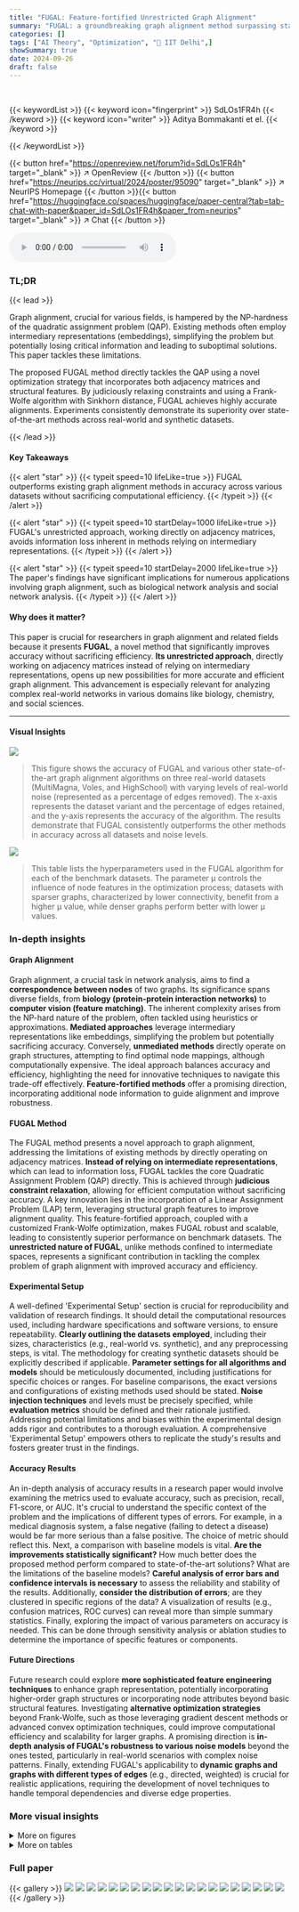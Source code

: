 ```yaml
---
title: "FUGAL: Feature-fortified Unrestricted Graph Alignment"
summary: "FUGAL: a groundbreaking graph alignment method surpassing state-of-the-art accuracy without compromising efficiency by directly aligning adjacency matrices."
categories: []
tags: ["AI Theory", "Optimization", "🏢 IIT Delhi",]
showSummary: true
date: 2024-09-26
draft: false
---
```


<br>

{{< keywordList >}}
{{< keyword icon="fingerprint" >}} SdLOs1FR4h {{< /keyword >}}
{{< keyword icon="writer" >}} Aditya Bommakanti et el. {{< /keyword >}}
 
{{< /keywordList >}}

{{< button href="https://openreview.net/forum?id=SdLOs1FR4h" target="_blank" >}}
↗ OpenReview
{{< /button >}}
{{< button href="https://neurips.cc/virtual/2024/poster/95090" target="_blank" >}}
↗ NeurIPS Homepage
{{< /button >}}{{< button href="https://huggingface.co/spaces/huggingface/paper-central?tab=tab-chat-with-paper&paper_id=SdLOs1FR4h&paper_from=neurips" target="_blank" >}}
↗ Chat
{{< /button >}}



<audio controls>
    <source src="https://ai-paper-reviewer.com/SdLOs1FR4h/podcast.wav" type="audio/wav">
    Your browser does not support the audio element.
</audio>


### TL;DR


{{< lead >}}

Graph alignment, crucial for various fields, is hampered by the NP-hardness of the quadratic assignment problem (QAP). Existing methods often employ intermediary representations (embeddings), simplifying the problem but potentially losing critical information and leading to suboptimal solutions. This paper tackles these limitations.

The proposed FUGAL method directly tackles the QAP using a novel optimization strategy that incorporates both adjacency matrices and structural features.  By judiciously relaxing constraints and using a Frank-Wolfe algorithm with Sinkhorn distance, FUGAL achieves highly accurate alignments. Experiments consistently demonstrate its superiority over state-of-the-art methods across real-world and synthetic datasets.

{{< /lead >}}


#### Key Takeaways

{{< alert "star" >}}
{{< typeit speed=10 lifeLike=true >}} FUGAL outperforms existing graph alignment methods in accuracy across various datasets without sacrificing computational efficiency. {{< /typeit >}}
{{< /alert >}}

{{< alert "star" >}}
{{< typeit speed=10 startDelay=1000 lifeLike=true >}} FUGAL's unrestricted approach, working directly on adjacency matrices, avoids information loss inherent in methods relying on intermediary representations. {{< /typeit >}}
{{< /alert >}}

{{< alert "star" >}}
{{< typeit speed=10 startDelay=2000 lifeLike=true >}} The paper's findings have significant implications for numerous applications involving graph alignment, such as biological network analysis and social network analysis. {{< /typeit >}}
{{< /alert >}}

#### Why does it matter?
This paper is crucial for researchers in graph alignment and related fields because it presents **FUGAL**, a novel method that significantly improves accuracy without sacrificing efficiency.  **Its unrestricted approach**, directly working on adjacency matrices instead of relying on intermediary representations, opens up new possibilities for more accurate and efficient graph alignment. This advancement is especially relevant for analyzing complex real-world networks in various domains like biology, chemistry, and social sciences.

------
#### Visual Insights



![](https://ai-paper-reviewer.com/SdLOs1FR4h/figures_6_1.jpg)

> This figure shows the accuracy of FUGAL and various other state-of-the-art graph alignment algorithms on three real-world datasets (MultiMagna, Voles, and HighSchool) with varying levels of real-world noise (represented as a percentage of edges removed).  The x-axis represents the dataset variant and the percentage of edges retained, and the y-axis represents the accuracy of the algorithm. The results demonstrate that FUGAL consistently outperforms the other methods in accuracy across all datasets and noise levels. 





![](https://ai-paper-reviewer.com/SdLOs1FR4h/tables_4_1.jpg)

> This table lists the hyperparameters used in the FUGAL algorithm for each of the benchmark datasets.  The parameter μ controls the influence of node features in the optimization process; datasets with sparser graphs, characterized by lower connectivity, benefit from a higher μ value, while denser graphs perform better with lower μ values.





### In-depth insights


#### Graph Alignment
Graph alignment, a crucial task in network analysis, aims to find a **correspondence between nodes** of two graphs.  Its significance spans diverse fields, from **biology (protein-protein interaction networks)** to **computer vision (feature matching)**.  The inherent complexity arises from the NP-hard nature of the problem, often tackled using heuristics or approximations.  **Mediated approaches** leverage intermediary representations like embeddings, simplifying the problem but potentially sacrificing accuracy. Conversely, **unmediated methods** directly operate on graph structures, attempting to find optimal node mappings, although computationally expensive. The ideal approach balances accuracy and efficiency, highlighting the need for innovative techniques to navigate this trade-off effectively.  **Feature-fortified methods** offer a promising direction, incorporating additional node information to guide alignment and improve robustness.

#### FUGAL Method
The FUGAL method presents a novel approach to graph alignment, addressing the limitations of existing methods by directly operating on adjacency matrices.  **Instead of relying on intermediate representations**, which can lead to information loss, FUGAL tackles the core Quadratic Assignment Problem (QAP) directly.  This is achieved through **judicious constraint relaxation**, allowing for efficient computation without sacrificing accuracy.  A key innovation lies in the incorporation of a Linear Assignment Problem (LAP) term, leveraging structural graph features to improve alignment quality.  This feature-fortified approach, coupled with a customized Frank-Wolfe optimization, makes FUGAL robust and scalable, leading to consistently superior performance on benchmark datasets.  The **unrestricted nature of FUGAL**, unlike methods confined to intermediate spaces, represents a significant contribution in tackling the complex problem of graph alignment with improved accuracy and efficiency.

#### Experimental Setup
A well-defined 'Experimental Setup' section is crucial for reproducibility and validation of research findings.  It should detail the computational resources used, including hardware specifications and software versions, to ensure repeatability.  **Clearly outlining the datasets employed**, including their sizes, characteristics (e.g., real-world vs. synthetic), and any preprocessing steps, is vital.  The methodology for creating synthetic datasets should be explicitly described if applicable.  **Parameter settings for all algorithms and models** should be meticulously documented, including justifications for specific choices or ranges. For baseline comparisons, the exact versions and configurations of existing methods used should be stated.  **Noise injection techniques** and levels must be precisely specified, while **evaluation metrics** should be defined and their rationale justified.  Addressing potential limitations and biases within the experimental design adds rigor and contributes to a thorough evaluation.  A comprehensive 'Experimental Setup' empowers others to replicate the study's results and fosters greater trust in the findings.

#### Accuracy Results
An in-depth analysis of accuracy results in a research paper would involve examining the metrics used to evaluate accuracy, such as precision, recall, F1-score, or AUC.  It's crucial to understand the specific context of the problem and the implications of different types of errors. For example, in a medical diagnosis system, a false negative (failing to detect a disease) would be far more serious than a false positive.  The choice of metric should reflect this. Next, a comparison with baseline models is vital. **Are the improvements statistically significant?**  How much better does the proposed method perform compared to state-of-the-art solutions? What are the limitations of the baseline models? **Careful analysis of error bars and confidence intervals is necessary** to assess the reliability and stability of the results. Additionally, **consider the distribution of errors**; are they clustered in specific regions of the data?  A visualization of results (e.g., confusion matrices, ROC curves) can reveal more than simple summary statistics.  Finally, exploring the impact of various parameters on accuracy is needed. This can be done through sensitivity analysis or ablation studies to determine the importance of specific features or components.

#### Future Directions
Future research could explore **more sophisticated feature engineering techniques** to enhance graph representation, potentially incorporating higher-order graph structures or incorporating node attributes beyond basic structural features.  Investigating **alternative optimization strategies** beyond Frank-Wolfe, such as those leveraging gradient descent methods or advanced convex optimization techniques, could improve computational efficiency and scalability for larger graphs.  A promising direction is **in-depth analysis of FUGAL's robustness to various noise models** beyond the ones tested, particularly in real-world scenarios with complex noise patterns.  Finally,  extending FUGAL's applicability to **dynamic graphs and graphs with different types of edges** (e.g., directed, weighted) is crucial for realistic applications, requiring the development of novel techniques to handle temporal dependencies and diverse edge properties.


### More visual insights

<details>
<summary>More on figures
</summary>


![](https://ai-paper-reviewer.com/SdLOs1FR4h/figures_7_1.jpg)

> This figure visualizes the accuracy of graph alignment algorithms on real-world datasets with varying levels of real-world noise. The x-axis represents different noise variants, and the y-axis shows accuracy.  The results demonstrate FUGAL's superior performance compared to other state-of-the-art graph alignment methods across all three datasets (MultiMagna, Voles, HighSchool). The consistent accuracy advantage of FUGAL highlights its robustness to real-world noise.


![](https://ai-paper-reviewer.com/SdLOs1FR4h/figures_8_1.jpg)

> This figure displays the accuracy of various graph alignment methods under different graph densities and with one-way noise.  The x-axes of the three subplots represent varying values for the parameters p (rewiring probability) and k (number of nearest neighbors), which control the density of the Newman-Watts graphs used in the experiment. The y-axis represents accuracy.  The figure shows that FUGAL outperforms other methods, particularly in sparse graphs (low p), indicating its robustness to variations in graph density.


![](https://ai-paper-reviewer.com/SdLOs1FR4h/figures_8_2.jpg)

> This figure shows the accuracy of FUGAL and other state-of-the-art graph alignment methods on three real-world datasets (MultiMagna, Voles, HighSchool) with varying levels of real-world noise.  The x-axis represents different noise levels (variants #) or percentages of edges remaining in the graph. The y-axis shows the accuracy of graph alignment, indicating the percentage of correctly aligned nodes.  The results demonstrate that FUGAL consistently outperforms other methods across all datasets and noise levels.


![](https://ai-paper-reviewer.com/SdLOs1FR4h/figures_8_3.jpg)

> This figure demonstrates the scalability of FUGAL and S-GWL algorithms on Newman-Watts graphs with varying numbers of nodes.  The x-axis represents the number of nodes (log scale), and the y-axis shows the running time in seconds.  The figure reveals that as the number of nodes increases, FUGAL's running time grows more slowly than S-GWL's, indicating that FUGAL scales better to larger graph sizes.  At 512 nodes, both algorithms have comparable running times; however, as the number of nodes increases, FUGAL outperforms S-GWL significantly.


![](https://ai-paper-reviewer.com/SdLOs1FR4h/figures_9_1.jpg)

> This figure displays the accuracy of graph alignment methods under different noise conditions on four real-world datasets: inf-euroroad, arenas, ca-netscience, and bio-celegans.  The top row shows results with one-way noise (edges removed from one graph), while the bottom row illustrates the results with bimodal noise (edges both removed and added). Each point on the graph represents the average accuracy at a specific noise level (percentage of edges affected). The results highlight the performance of FUGAL compared to other state-of-the-art methods in handling noise.


![](https://ai-paper-reviewer.com/SdLOs1FR4h/figures_9_2.jpg)

> This figure compares the accuracy of different variants of the FUGAL algorithm under one-way noise conditions.  Each variant uses a subset of the four structural features described in the paper (degree, clustering coefficient, mean degree of neighbors, and mean clustering coefficient of neighbors). FUGAL-0 uses none of these features, while FUGAL-i uses only the ith feature, and FUGAL uses all four features.  The results show that using more structural features generally leads to higher accuracy, with FUGAL (using all four features) achieving the highest accuracy overall.


![](https://ai-paper-reviewer.com/SdLOs1FR4h/figures_14_1.jpg)

> This figure compares the computational efficiency of FUGAL against several state-of-the-art graph alignment algorithms across various real-world and synthetic datasets.  The x-axis represents different datasets, and the y-axis shows the running time in seconds (logarithmic scale). The figure highlights that FUGAL achieves competitive running times compared to other algorithms, particularly on larger datasets, showcasing its scalability and efficiency.  While some baselines have slightly better times on smaller datasets, the substantial accuracy advantage of FUGAL makes its efficiency competitive in practice.


![](https://ai-paper-reviewer.com/SdLOs1FR4h/figures_15_1.jpg)

> This figure compares the accuracy of FUGAL and several other graph alignment methods across four real-world datasets (inf-euroroad, arenas, ca-Netscience, and bio-celegans) under both one-way and bimodal noise conditions.  One-way noise involves randomly removing edges from the target graph, while bimodal noise involves both adding and removing edges.  The x-axis represents the percentage of noise added to the graphs (from 0% to 25%), and the y-axis represents the accuracy of the graph alignment. Each subplot represents a different dataset. The figure demonstrates the performance of FUGAL in comparison to other methods across different noise levels and across different datasets. 


![](https://ai-paper-reviewer.com/SdLOs1FR4h/figures_15_2.jpg)

> This figure compares the performance of several graph alignment algorithms on Erdős-Rényi random graphs of varying sizes.  The left panel shows the accuracy of each algorithm, while the right panel shows the Frobenius distance between the Laplacian matrices of the aligned graphs.  The results indicate that FUGAL, S-GWL, and PARROT achieve perfect alignment (accuracy of 1 and distance of 0) across all graph sizes. In contrast, other algorithms exhibit lower accuracy and larger distances, particularly as the graph size increases.


![](https://ai-paper-reviewer.com/SdLOs1FR4h/figures_16_1.jpg)

> This figure displays the accuracy of various graph alignment algorithms on three real-world datasets (MultiMagna, Voles, HighSchool) with varying levels of real-world noise.  The x-axis represents the noise level (variant # for MultiMagna, percentage of edges for Voles and HighSchool). The y-axis shows the accuracy of the algorithms.  It demonstrates that FUGAL consistently outperforms other state-of-the-art methods across all datasets and noise levels.


![](https://ai-paper-reviewer.com/SdLOs1FR4h/figures_16_2.jpg)

> This figure displays the accuracy results for real graphs with real noise.  The x-axis represents different variants or noise levels, and the y-axis shows accuracy.  Multiple lines represent the performance of different graph alignment algorithms (FUGAL, CONE, FAQ, PARROT, IsoRank, GOT, S-GWL, GW, GRAMPA, GRASP-B, FGW) across three datasets: MultiMagna, Voles, and HighSchool. The graph demonstrates FUGAL's consistent superior performance compared to other state-of-the-art algorithms across various noise levels and graph structures.  Note that this is a comparison of different methods on real world data which already has noise in it, rather than applying synthetic noise.


![](https://ai-paper-reviewer.com/SdLOs1FR4h/figures_17_1.jpg)

> The figure shows the accuracy of FUGAL and other state-of-the-art graph alignment methods on three real-world datasets (MultiMagna, Voles, HighSchool) with varying levels of noise (percentage of edges).  The x-axis represents the noise level, while the y-axis represents the accuracy.  Each dataset has several variants, reflecting different noise conditions. The results demonstrate the superior accuracy of FUGAL across all datasets and noise levels compared to other methods.


![](https://ai-paper-reviewer.com/SdLOs1FR4h/figures_17_2.jpg)

> This figure displays the accuracy of FUGAL and several other graph alignment algorithms on three real-world networks (MultiMagna, Voles, HighSchool) with varying levels of real noise.  The x-axis represents the variant of the graph with added noise (different percentages of edges removed). The y-axis shows the accuracy of the algorithms. FUGAL consistently outperforms other methods across all datasets and noise levels.


</details>




<details>
<summary>More on tables
</summary>


![](https://ai-paper-reviewer.com/SdLOs1FR4h/tables_4_2.jpg)
> This table lists the values of the hyperparameter \( \mu \) used in the FUGAL algorithm for each of the benchmark datasets. The selection of \( \mu \) considers the sparsity of the graphs, with sparser graphs benefiting from higher values to emphasize node features.

![](https://ai-paper-reviewer.com/SdLOs1FR4h/tables_5_1.jpg)
> This table lists the real-world datasets used in the paper's benchmark experiments for graph alignment. For each dataset, it provides the number of nodes (n), the number of edges (m), and a brief description of the network type (e.g., communication, infrastructure, biological, etc.). This information is crucial for understanding the characteristics of the datasets used and how generalizable the results of the experiments are.

![](https://ai-paper-reviewer.com/SdLOs1FR4h/tables_7_1.jpg)
> This table presents the accuracy of various graph alignment methods on the ACM and DBLP datasets.  It shows that FUGAL significantly outperforms all other methods, achieving an accuracy of 0.487 compared to the next best method's 0.183. The low accuracy of other methods indicates the challenge of aligning such large real-world graphs without utilizing additional information beyond the graph structure.

![](https://ai-paper-reviewer.com/SdLOs1FR4h/tables_9_1.jpg)
> This table shows the values of the hyperparameter \(\mu\) used in the FUGAL algorithm for each of the benchmark datasets. The values of \(\mu\) are chosen based on the density of the graph; sparser graphs tend to have higher values of \(\mu\), while denser graphs have lower values. This is because sparser graphs have less information in the adjacency matrix, so it is more important to rely on node features to improve the accuracy of the algorithm.

![](https://ai-paper-reviewer.com/SdLOs1FR4h/tables_13_1.jpg)
> This table shows the values of the hyperparameter \(\mu\) used in the FUGAL algorithm for each of the benchmark datasets used in the paper.  The hyperparameter \(\mu\) controls the influence of the linear assignment problem (LAP) term in the overall optimization objective, balancing the importance of structural similarity with that of edge-wise similarity.  The choice of \(\mu\) reflects the trade-off between the utility of including these features on alignment quality and the efficiency of computing these features.  Sparser graphs benefit from higher \(\mu\) values because they contain less information in their adjacency matrices.

</details>




### Full paper

{{< gallery >}}
<img src="https://ai-paper-reviewer.com/SdLOs1FR4h/1.png" class="grid-w50 md:grid-w33 xl:grid-w25" />
<img src="https://ai-paper-reviewer.com/SdLOs1FR4h/2.png" class="grid-w50 md:grid-w33 xl:grid-w25" />
<img src="https://ai-paper-reviewer.com/SdLOs1FR4h/3.png" class="grid-w50 md:grid-w33 xl:grid-w25" />
<img src="https://ai-paper-reviewer.com/SdLOs1FR4h/4.png" class="grid-w50 md:grid-w33 xl:grid-w25" />
<img src="https://ai-paper-reviewer.com/SdLOs1FR4h/5.png" class="grid-w50 md:grid-w33 xl:grid-w25" />
<img src="https://ai-paper-reviewer.com/SdLOs1FR4h/6.png" class="grid-w50 md:grid-w33 xl:grid-w25" />
<img src="https://ai-paper-reviewer.com/SdLOs1FR4h/7.png" class="grid-w50 md:grid-w33 xl:grid-w25" />
<img src="https://ai-paper-reviewer.com/SdLOs1FR4h/8.png" class="grid-w50 md:grid-w33 xl:grid-w25" />
<img src="https://ai-paper-reviewer.com/SdLOs1FR4h/9.png" class="grid-w50 md:grid-w33 xl:grid-w25" />
<img src="https://ai-paper-reviewer.com/SdLOs1FR4h/10.png" class="grid-w50 md:grid-w33 xl:grid-w25" />
<img src="https://ai-paper-reviewer.com/SdLOs1FR4h/11.png" class="grid-w50 md:grid-w33 xl:grid-w25" />
<img src="https://ai-paper-reviewer.com/SdLOs1FR4h/12.png" class="grid-w50 md:grid-w33 xl:grid-w25" />
<img src="https://ai-paper-reviewer.com/SdLOs1FR4h/13.png" class="grid-w50 md:grid-w33 xl:grid-w25" />
<img src="https://ai-paper-reviewer.com/SdLOs1FR4h/14.png" class="grid-w50 md:grid-w33 xl:grid-w25" />
<img src="https://ai-paper-reviewer.com/SdLOs1FR4h/15.png" class="grid-w50 md:grid-w33 xl:grid-w25" />
<img src="https://ai-paper-reviewer.com/SdLOs1FR4h/16.png" class="grid-w50 md:grid-w33 xl:grid-w25" />
<img src="https://ai-paper-reviewer.com/SdLOs1FR4h/17.png" class="grid-w50 md:grid-w33 xl:grid-w25" />
<img src="https://ai-paper-reviewer.com/SdLOs1FR4h/18.png" class="grid-w50 md:grid-w33 xl:grid-w25" />
<img src="https://ai-paper-reviewer.com/SdLOs1FR4h/19.png" class="grid-w50 md:grid-w33 xl:grid-w25" />
<img src="https://ai-paper-reviewer.com/SdLOs1FR4h/20.png" class="grid-w50 md:grid-w33 xl:grid-w25" />
{{< /gallery >}}